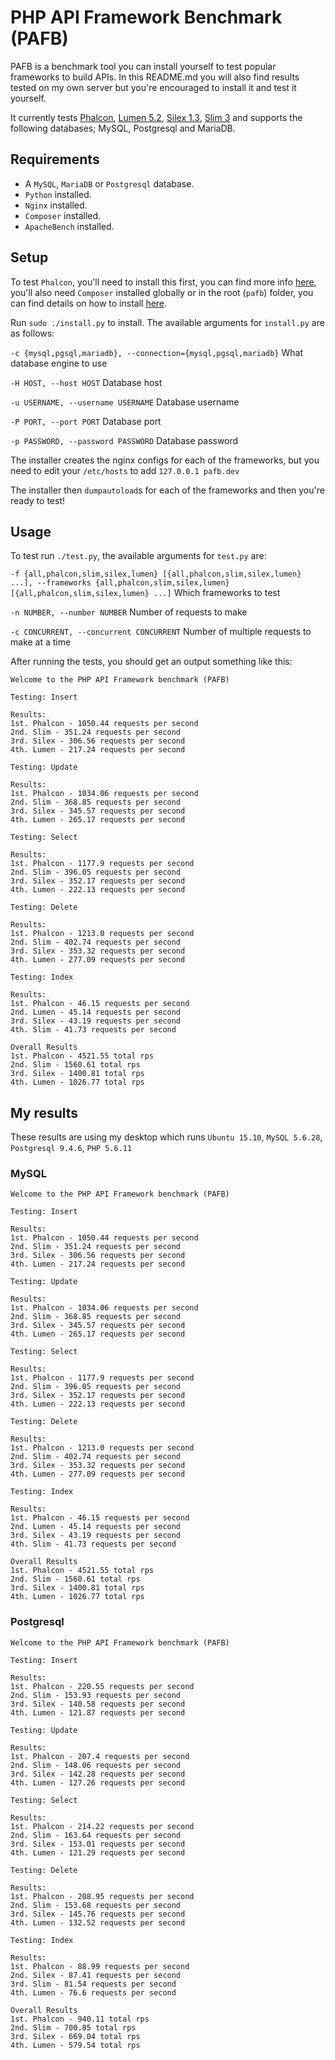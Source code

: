 # PHP API Framework Benchmark (PAFB)

PAFB is a benchmark tool you can install yourself to test popular frameworks to build APIs. In this README.md you will also find results tested on my own server but you're encouraged to install it and test it yourself.

It currently tests [Phalcon](https://phalconphp.com/en/), [Lumen 5.2](https://lumen.laravel.com/), [Silex 1.3](http://silex.sensiolabs.org/), [Slim 3](http://www.slimframework.com/) and supports the following databases; MySQL, Postgresql and MariaDB.

## Requirements

* A `MySQL`, `MariaDB` or `Postgresql` database. 
* `Python` installed. 
* `Nginx` installed. 
* `Composer` installed. 
* `ApacheBench` installed.

## Setup

To test `Phalcon`, you'll need to install this first, you can find more info [here](https://phalconphp.com/en/download), you'll also need `Composer` installed globally or in the root (`pafb`) folder, you can find details on how to install [here](https://getcomposer.org/download/).

Run `sudo ./install.py` to install. The available arguments for `install.py` are as follows:

`-c {mysql,pgsql,mariadb}, --connection={mysql,pgsql,mariadb}`
What database engine to use

`-H HOST, --host HOST`
Database host

`-u USERNAME, --username USERNAME`
Database username

`-P PORT, --port PORT`
Database port
 
`-p PASSWORD, --password PASSWORD`
Database password

The installer creates the nginx configs for each of the frameworks, but you need to edit your `/etc/hosts` to add `127.0.0.1 pafb.dev`

The installer then `dumpautoload`s for each of the frameworks and then you're ready to test!

## Usage

To test run `./test.py`, the available arguments for `test.py` are:

`-f {all,phalcon,slim,silex,lumen} [{all,phalcon,slim,silex,lumen} ...], --frameworks {all,phalcon,slim,silex,lumen} [{all,phalcon,slim,silex,lumen} ...]`
Which frameworks to test

`-n NUMBER, --number NUMBER`
Number of requests to make

`-c CONCURRENT, --concurrent CONCURRENT`
Number of multiple requests to make at a time

After running the tests, you should get an output something like this:

````
Welcome to the PHP API Framework benchmark (PAFB)

Testing: Insert

Results:
1st. Phalcon - 1050.44 requests per second
2nd. Slim - 351.24 requests per second
3rd. Silex - 306.56 requests per second
4th. Lumen - 217.24 requests per second

Testing: Update

Results:
1st. Phalcon - 1034.06 requests per second
2nd. Slim - 368.85 requests per second
3rd. Silex - 345.57 requests per second
4th. Lumen - 265.17 requests per second

Testing: Select

Results:
1st. Phalcon - 1177.9 requests per second
2nd. Slim - 396.05 requests per second
3rd. Silex - 352.17 requests per second
4th. Lumen - 222.13 requests per second

Testing: Delete

Results:
1st. Phalcon - 1213.0 requests per second
2nd. Slim - 402.74 requests per second
3rd. Silex - 353.32 requests per second
4th. Lumen - 277.09 requests per second

Testing: Index

Results:
1st. Phalcon - 46.15 requests per second
2nd. Lumen - 45.14 requests per second
3rd. Silex - 43.19 requests per second
4th. Slim - 41.73 requests per second

Overall Results
1st. Phalcon - 4521.55 total rps
2nd. Slim - 1560.61 total rps
3rd. Silex - 1400.81 total rps
4th. Lumen - 1026.77 total rps
````

## My results

These results are using my desktop which runs `Ubuntu 15.10`, `MySQL 5.6.28`, `Postgresql 9.4.6`, `PHP 5.6.11`

### MySQL

````
Welcome to the PHP API Framework benchmark (PAFB)

Testing: Insert

Results:
1st. Phalcon - 1050.44 requests per second
2nd. Slim - 351.24 requests per second
3rd. Silex - 306.56 requests per second
4th. Lumen - 217.24 requests per second

Testing: Update

Results:
1st. Phalcon - 1034.06 requests per second
2nd. Slim - 368.85 requests per second
3rd. Silex - 345.57 requests per second
4th. Lumen - 265.17 requests per second

Testing: Select

Results:
1st. Phalcon - 1177.9 requests per second
2nd. Slim - 396.05 requests per second
3rd. Silex - 352.17 requests per second
4th. Lumen - 222.13 requests per second

Testing: Delete

Results:
1st. Phalcon - 1213.0 requests per second
2nd. Slim - 402.74 requests per second
3rd. Silex - 353.32 requests per second
4th. Lumen - 277.09 requests per second

Testing: Index

Results:
1st. Phalcon - 46.15 requests per second
2nd. Lumen - 45.14 requests per second
3rd. Silex - 43.19 requests per second
4th. Slim - 41.73 requests per second

Overall Results
1st. Phalcon - 4521.55 total rps
2nd. Slim - 1560.61 total rps
3rd. Silex - 1400.81 total rps
4th. Lumen - 1026.77 total rps
````

### Postgresql

````
Welcome to the PHP API Framework benchmark (PAFB)

Testing: Insert

Results:
1st. Phalcon - 220.55 requests per second
2nd. Slim - 153.93 requests per second
3rd. Silex - 140.58 requests per second
4th. Lumen - 121.87 requests per second

Testing: Update

Results:
1st. Phalcon - 207.4 requests per second
2nd. Slim - 148.06 requests per second
3rd. Silex - 142.28 requests per second
4th. Lumen - 127.26 requests per second

Testing: Select

Results:
1st. Phalcon - 214.22 requests per second
2nd. Slim - 163.64 requests per second
3rd. Silex - 153.01 requests per second
4th. Lumen - 121.29 requests per second

Testing: Delete

Results:
1st. Phalcon - 208.95 requests per second
2nd. Slim - 153.68 requests per second
3rd. Silex - 145.76 requests per second
4th. Lumen - 132.52 requests per second

Testing: Index

Results:
1st. Phalcon - 88.99 requests per second
2nd. Silex - 87.41 requests per second
3rd. Slim - 81.54 requests per second
4th. Lumen - 76.6 requests per second

Overall Results
1st. Phalcon - 940.11 total rps
2nd. Slim - 700.85 total rps
3rd. Silex - 669.04 total rps
4th. Lumen - 579.54 total rps
````

